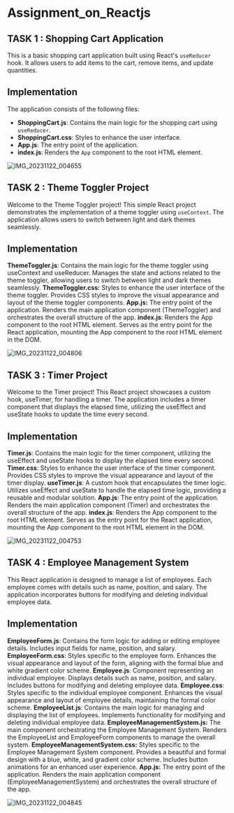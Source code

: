 # Assignment_on_Reactjs

## TASK 1 : **Shopping Cart Application**

This is a basic shopping cart application built using React's `useReducer` hook. It allows users to add items to the cart, remove items, and update quantities.

## Implementation

The application consists of the following files:

- **ShoppingCart.js**: Contains the main logic for the shopping cart using `useReducer`.
- **ShoppingCart.css**: Styles to enhance the user interface.
- **App.js**: The entry point of the application.
- **index.js**: Renders the `App` component to the root HTML element.

 ![IMG_20231122_004655](https://github.com/poornasirisha/Assignment_on_Reactjs/assets/114747843/b2f349aa-6213-4314-9828-e3dbecefbafb)




## TASK 2 : **Theme Toggler Project**

Welcome to the Theme Toggler project! This simple React project demonstrates the implementation of a theme toggler using `useContext`. The application allows users to switch between light and dark themes seamlessly.

## Implementation

**ThemeToggler.js**: Contains the main logic for the theme toggler using useContext and useReducer. Manages the state and actions related to the theme toggler, allowing users to switch between light and dark themes seamlessly.
**ThemeToggler.css:** Styles to enhance the user interface of the theme toggler. Provides CSS styles to improve the visual appearance and layout of the theme toggler components.
**App.js:** The entry point of the application. Renders the main application component (ThemeToggler) and orchestrates the overall structure of the app.
**index.js**: Renders the App component to the root HTML element. Serves as the entry point for the React application, mounting the App component to the root HTML element in the DOM.

![IMG_20231122_004806](https://github.com/poornasirisha/Assignment_on_Reactjs/assets/114747843/52761719-c61c-4731-98df-389bf8ebc372)



## TASK 3 : **Timer Project**

Welcome to the Timer project! This React project showcases a custom hook, useTimer, for handling a timer. The application includes a timer component that displays the elapsed time, utilizing the useEffect and useState hooks to update the time every second.

## Implementation

**Timer.js**: Contains the main logic for the timer component, utilizing the useEffect and useState hooks to display the elapsed time every second.
**Timer.css**: Styles to enhance the user interface of the timer component. Provides CSS styles to improve the visual appearance and layout of the timer display.
**useTimer.js**: A custom hook that encapsulates the timer logic. Utilizes useEffect and useState to handle the elapsed time logic, providing a reusable and modular solution.
**App.js**: The entry point of the application. Renders the main application component (Timer) and orchestrates the overall structure of the app.
**index.js**: Renders the App component to the root HTML element. Serves as the entry point for the React application, mounting the App component to the root HTML element in the DOM.

![IMG_20231122_004753](https://github.com/poornasirisha/Assignment_on_Reactjs/assets/114747843/d8bf27e0-15f1-45d7-b45b-76f6a1df6e7c)



## TASK 4 : **Employee Management System**

This React application is designed to manage a list of employees. Each employee comes with details such as name, position, and salary. The application incorporates buttons for modifying and deleting individual employee data. 

## Implementation

**EmployeeForm.js**: Contains the form logic for adding or editing employee details. Includes input fields for name, position, and salary.
**EmployeeForm.css**: Styles specific to the employee form. Enhances the visual appearance and layout of the form, aligning with the formal blue and white gradient color scheme.
**Employee.js**: Component representing an individual employee. Displays details such as name, position, and salary. Includes buttons for modifying and deleting employee data.
**Employee.css**: Styles specific to the individual employee component. Enhances the visual appearance and layout of employee details, maintaining the formal color scheme.
**EmployeeList.js**: Contains the main logic for managing and displaying the list of employees. Implements functionality for modifying and deleting individual employee data.
**EmployeeManagementSystem.js:** The main component orchestrating the Employee Management System. Renders the EmployeeList and EmployeeForm components to manage the overall system.
**EmployeeManagementSystem.css:** Styles specific to the Employee Management System component. Provides a beautiful and formal design with a blue, white, and gradient color scheme. Includes button animations for an enhanced user experience.
**App.js:** The entry point of the application. Renders the main application component (EmployeeManagementSystem) and orchestrates the overall structure of the app.

![IMG_20231122_004845](https://github.com/poornasirisha/Assignment_on_Reactjs/assets/114747843/3142a64e-abce-4244-b14f-3d0db3647d6c)



